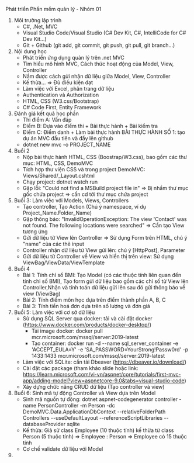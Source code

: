Phát triển Phần mềm quản lý - Nhóm 01
1. Môi trường lập trình
   - C#, .Net, MVC
   - Visual Studio Code/Visual Studio (C# Dev Kit, C#, IntelliCode for C# Dev Kit...)
   - Git + Github (git add, git commit, git push, git pull, git branch...)
2. Nội dung học
   - Phát triển ứng dụng quản lý trên .net MVC
   - Tìm hiểu mô hình MVC, Cách thức hoạt động của Model, View, Controller
   - Nắm được cách gửi nhận dữ liệu giữa Model, View, Controller
   - Kế thừa... => Đủ điều kiện đạt
   - Làm việc với Excel, phân trang dữ liệu
   - Authentication và Authorization
   - HTML, CSS (W3.css/Bootstrap)
   - C# Code First, Entity Framework
3. Đánh giá kết quả học phần
   - Thi điểm A: Vấn đáp
   - Điểm B: Dựa vào điểm thi + Bài thực hành + Bài kiểm tra
   - Điểm C: Điểm danh + Làm bài thực hành
BÀI THỰC HÀNH SỐ 1: tạo dự án MVC đầu tiên và đẩy lên github
   - dotnet new mvc -o PROJECT_NAME
4. Buổi 2
   - Nộp bài thực hành HTML, CSS (Boostrap/W3.css), bao gồm các thư mục: HTML, CSS, DemoMVC
   - Tích hợp thư viện CSS và trong project DemoMVC: Views/Shared/_Layout.cshtml
   - Chạy project: dotnet watch run
   - Gặp lỗi: "Could not find a MSBuild project file in" => Bị nhầm thư mục gốc chứa project => cần cd tới thư mục chứa project
5. Buổi 3: Làm việc với Models, Views, Controllers
   - Tạo controller, Tạo Action (Chú ý namespace, ví dụ Project_Name.Folder_Name)
   - Gặp thông báo: "InvalidOperationException: The view 'Contact' was not found. The following locations were searched" => Cần tạo View tương ứng
   - Gửi dữ liệu từ View lên Controller => Sử dụng Form trên HTML, chú ý "name" của các thẻ input
   - Controller nhận dữ liệu từ View gửi lên: chú ý [HttpPost], Parameter
   - Gửi dữ liệu từ Controller về View và hiển thị trên view: Sử dụng ViewBag/ViewData/ViewTemplate
6. Buổi 4
   - Bài 1: Tính chỉ số BMI: Tạo Model (có các thuộc tính liên quan đến tính chỉ số BMI),  Tạo form gửi dữ liệu bao gồm các chỉ số từ View lên Controller,Nhận và tính toán dữ liệu gửi lên sau đó gửi thông báo về view (ViewBag)
   - Bài 2: Tính điểm môn học dựa trên điểm thành phần A, B, C
   - Bài 3: Tính tiền hoá đơn dựa trên số lượng và đơn giá
7. Buổi 5: Làm việc với cơ sở dữ liệu
   - Sử dụng SQL Server qua docker: tải và cài đặt docker (https://www.docker.com/products/docker-desktop/)
      + Tải image docker: docker pull mcr.microsoft.com/mssql/server:2019-latest 
      + Tạo container: docker run -d --name sql_server_container -e 'ACCEPT_EULA=Y' -e 'SA_PASSWORD=YourStrong!Passw0rd' -p 1433:1433 mcr.microsoft.com/mssql/server:2019-latest
   - Làm việc với SQLite: cần tải Dbeaver (https://dbeaver.io/download/)
   - Cài đặt các package (tham khảo slide hoặc link: https://learn.microsoft.com/vi-vn/aspnet/core/tutorials/first-mvc-app/adding-model?view=aspnetcore-9.0&tabs=visual-studio-code)
   - Xây dựng chức năng CRUD dữ liệu (Tạo controller và view)
8. Buổi 6: Sinh mã tự động Controller và View dựa trên Model
   - Sinh mã nguồn tự động: dotnet aspnet-codegenerator controller -name PersonController -m Person -dc DemoMVC.Data.ApplicationDbContext --relativeFolderPath Controllers --useDefaultLayout --referenceScriptLibraries --databaseProvider sqlite
   - Kế thừa: Giả sử class Employee (10 thuộc tính) kế thừa từ class Person (5 thuộc tính) => Employee : Person => Employee có 15 thuộc tính
   - Cơ chế validate dữ liệu với Model
9.  